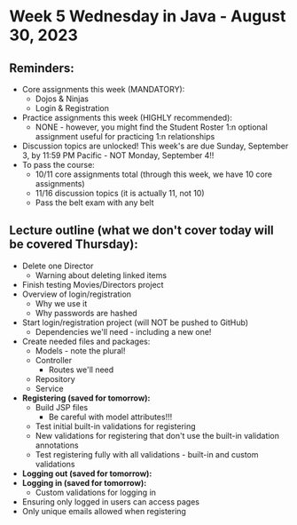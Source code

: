 # Week 5 Wednesday in Java - August 30, 2023

## Reminders:
- Core assignments this week (MANDATORY):
    - Dojos & Ninjas
    - Login & Registration
- Practice assignments this week (HIGHLY recommended):
    - NONE - however, you might find the Student Roster 1:n optional assignment useful for practicing 1:n relationships
- Discussion topics are unlocked!  This week's are due Sunday, September 3, by 11:59 PM Pacific - NOT Monday, September 4!!
- To pass the course:
    - 10/11 core assignments total (through this week, we have 10 core assignments)
    - 11/16 discussion topics (it is actually 11, not 10)
    - Pass the belt exam with any belt

## Lecture outline (what we don't cover today will be covered Thursday):
- Delete one Director
    - Warning about deleting linked items
- Finish testing Movies/Directors project
- Overview of login/registration
    - Why we use it
    - Why passwords are hashed
- Start login/registration project (will NOT be pushed to GitHub)
    - Dependencies we'll need - including a new one!
- Create needed files and packages:
    - Models - note the plural!
    - Controller
        - Routes we'll need
    - Repository
    - Service
- **Registering (saved for tomorrow):**
    - Build JSP files
        - Be careful with model attributes!!!
    - Test initial built-in validations for registering
    - New validations for registering that don't use the built-in validation annotations
    - Test registering fully with all validations - built-in and custom validations
- **Logging out (saved for tomorrow):**
- **Logging in (saved for tomorrow):**
    - Custom validations for logging in
- Ensuring only logged in users can access pages
- Only unique emails allowed when registering


